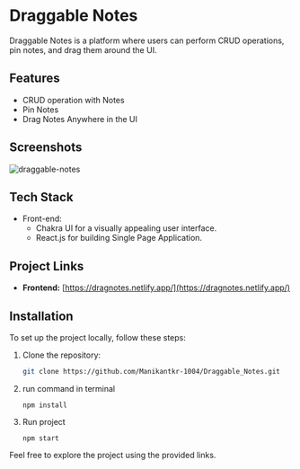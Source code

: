 # Draggable Notes

Draggable Notes is a platform where users can perform CRUD operations, pin notes, and drag them around the UI.

## Features

- CRUD operation with Notes
- Pin Notes
- Drag Notes Anywhere in the UI


## Screenshots

![draggable-notes](https://github.com/Manikantkr-1004/Draggable_Notes/assets/123896779/6cb35c7c-af75-454a-966a-5321058d1188)


## Tech Stack

- Front-end:
  - Chakra UI for a visually appealing user interface.
  - React.js for building Single Page Application.



## Project Links

- **Frontend:** [https://dragnotes.netlify.app/](https://dragnotes.netlify.app/)



## Installation

To set up the project locally, follow these steps:

1. Clone the repository:

   ```bash
   git clone https://github.com/Manikantkr-1004/Draggable_Notes.git
   ```

2. run command in terminal
   ```
   npm install
   ```

3. Run project
   ```
   npm start
   ```


Feel free to explore the project using the provided links.
